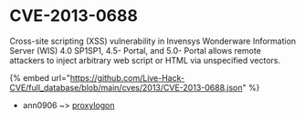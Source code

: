 # CVE-2013-0688

Cross-site scripting (XSS) vulnerability in Invensys Wonderware Information Server (WIS) 4.0 SP1SP1, 4.5- Portal, and 5.0- Portal allows remote attackers to inject arbitrary web script or HTML via unspecified vectors.

{% embed url="https://github.com/Live-Hack-CVE/full_database/blob/main/cves/2013/CVE-2013-0688.json" %}


* ann0906 ~> [proxylogon](https://zeste.alice-snow.ru/2013/database/cve-2013-0688/proxylogon-ann0906)